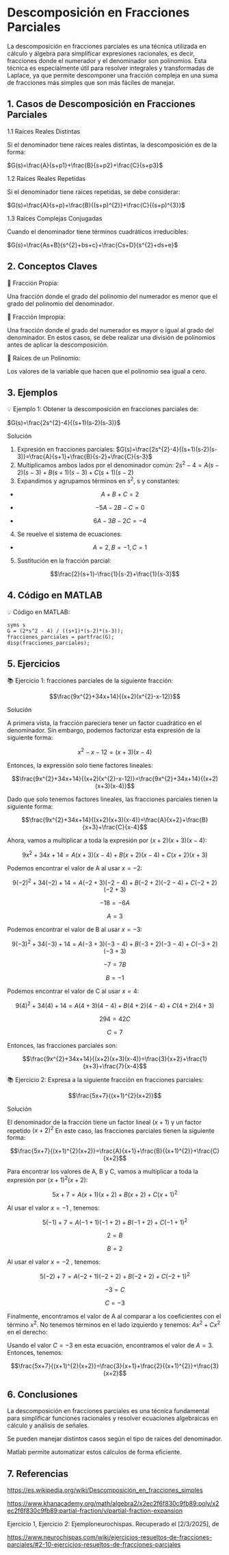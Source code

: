 # Descomposición en Fracciones Parciales
La descomposición en fracciones parciales es una técnica utilizada en cálculo y álgebra para simplificar expresiones racionales, es decir, fracciones donde el numerador y el denominador son polinomios. Esta técnica es especialmente útil para resolver integrales y transformadas de Laplace, ya que permite descomponer una fracción compleja en una suma de fracciones más simples que son más fáciles de manejar.
## 1. Casos de Descomposición en Fracciones Parciales
1.1  Raíces Reales Distintas

Si el denominador tiene raíces reales distintas, la descomposición es de la forma: 

$G(s)=\frac{A}{s+p1}+\frac{B}{s+p2}+\frac{C}{s+p3}$

1.2  Raíces Reales Repetidas

Si el denominador tiene raíces repetidas, se debe considerar: 

$G(s)=\frac{A}{s+p}+\frac{B}{(s+p)^{2}}+\frac{C}{(s+p)^{3}}$

1.3  Raíces Complejas Conjugadas

Cuando el denominador tiene términos cuadráticos irreducibles: 

$G(s)=\frac{As+B}{s^{2}+bs+c}+\frac{Cs+D}{s^{2}+ds+e}$

## 2. Conceptos Claves
🔑 Fracción Propia:

Una fracción donde el grado del polinomio del numerador es menor que el grado del polinomio del denominador.

🔑 Fracción Impropia:

Una fracción donde el grado del numerador es mayor o igual al grado del denominador. En estos casos, se debe realizar una división de polinomios antes de aplicar la descomposición.

🔑 Raíces de un Polinomio:

Los valores de la variable que hacen que el polinomio sea igual a cero.

## 3. Ejemplos

💡 Ejemplo 1: Obtener la descomposición en fracciones parciales de:  

$G(s)=\frac{2s^{2}-4}{(s+1)(s-2)(s-3)}$

Solución

1. Expresión en fracciones parciales:  $G(s)=\frac{2s^{2}-4}{(s+1)(s-2)(s-3)}=\frac{A}{s+1}+\frac{B}{s-2}+\frac{C}{s-3}$
2. Multiplicamos ambos lados por el denominador común:  $2s^{2}-4= A(s-2)(s-3)+B(s+1)(s-3)+C(s+1)(s-2)$
3. Expandimos y agrupamos términos en $s^{2}$, s  y constantes:

  - $$A+B+C=2$$

 - $$-5A-2B-C=0$$

 -  $$6A-3B-2C=-4$$

4. Se reuelve el sistema de ecuaciones:

  -  $$A=2, B=-1, C=1$$

5. Sustitución en la fracción parcial:

$$\frac{2}{s+1}-\frac{1}{s-2}+\frac{1}{s-3}$$

## 4. Código en MATLAB 

💡 Código en MATLAB:

```
syms s
G = (2*s^2 - 4) / ((s+1)*(s-2)*(s-3));
fracciones_parciales = partfrac(G);
disp(fracciones_parciales);
```


## 5. Ejercicios

📚 Ejercicio 1: fracciones parciales de la siguiente fracción:

$$\frac{9x^{2}+34x+14}{(x+2)(x^{2}-x-12)}$$

Solución

A primera vista, la fracción pareciera tener un factor cuadrático en el denominador. Sin embargo, podemos factorizar esta expresión de la siguiente forma:

$$x^{2}-x-12=(x+3)(x-4)$$

Entonces, la expressión solo tiene factores lineales:

$$\frac{9x^{2}+34x+14}{(x+2)(x^{2}-x-12)}=\frac{9x^{2}+34x+14}{(x+2)(x+3)(x-4)}$$

Dado que solo tenemos factores lineales, las fracciones parciales tienen la siguiente forma:

$$\frac{9x^{2}+34x+14}{(x+2)(x+3)(x-4)}=\frac{A}{x+2}+\frac{B}{x+3}+\frac{C}{x-4}$$

Ahora, vamos a multiplicar a toda la expresión por $(x+2)(x+3)(x−4):$

$$9x^{2}+34x+14=A(x+3)(x−4)+B(x+2)(x−4)+C(x+2)(x+3)$$

Podemos encontrar el valor de A al usar $x=-2:$

$$9(-2)^{2}+34(-2)+14=A(-2+3)(-2-4)+B(-2+2)(-2-4)+C(-2+2)(-2+3)$$

$$−18=−6A$$

$$A=3$$

Podemos encontrar el valor de B al usar $x=−3:$

$$9(-3)^{2}+34(-3)+14=A(-3+3)(-3-4)+B(-3+2)(-3-4)+C(-3+2)(-3+3)$$

$$−7=7B$$

$$B=−1$$

Podemos encontrar el valor de C al usar $x=4:$

$$9(4)^{2}+34(4)+14=A(4+3)(4-4)+B(4+2)(4-4)+C(4+2)(4+3)$$

$$294=42C$$

$$C=7$$

Entonces, las fracciones parciales son:

$$\frac{9x^{2}+34x+14}{(x+2)(x+3)(x-4)}=\frac{3}{x+2}+\frac{1}{x+3}+\frac{7}{x-4}$$

📚 Ejercicio 2: Expresa a la siguiente fracción en fracciones parciales:

$$\frac{5x+7}{(x+1)^{2}(x+2)}$$

Solución

El denominador de la fracción tiene un factor lineal $(x+1)$ y un factor repetido $(x+2)^{2}$ En este caso, las fracciones parciales tienen la siguiente forma:

$$\frac{5x+7}{(x+1)^{2}(x+2)}=\frac{A}{x+1}+\frac{B}{(x+1)^{2}}+\frac{C}{x+2}$$

Para encontrar los valores de A, B y C, vamos a multiplicar a toda la expresión por $(x+1)^{2}(x+2):$

$$5x+7=A(x+1)(x+2)+B(x+2)+C(x+1)^{2}$$

Al usar el valor $x=−1$ , tenemos:

$$5(-1)+7=A(-1+1)(-1+2)+B(-1+2)+C(-1+1)^{2}$$

$$2=B$$

$$B=2$$

Al usar el valor $x=−2$ , tenemos:

$$5(-2)+7=A(-2+1)(-2+2)+B(-2+2)+C(-2+1)^{2}$$

$$−3=C$$

$$C=−3$$

Finalmente, encontramos el valor de A al comparar a los coeficientes con el término $x^{2}.$ No tenemos términos en el lado izquierdo y tenemos: $Ax^{2}+Cx^{2}$ en el derecho:

Usando el valor $C=−3$ en esta ecuación, encontramos el valor de $A=3.$ Entonces, tenemos:

$$\frac{5x+7}{(x+1)^{2}(x+2)}=\frac{3}{x+1}+\frac{2}{(x+1)^{2}}+\frac{3}{x+2}$$

## 6. Conclusiones

La descomposición en fracciones parciales es una técnica fundamental para simplificar funciones racionales y resolver ecuaciones algebraicas en cálculo y análisis de señales.

Se pueden manejar distintos casos según el tipo de raíces del denominador.

Matlab permite automatizar estos cálculos de forma eficiente.

## 7. Referencias

https://es.wikipedia.org/wiki/Descomposición_en_fracciones_simples

https://www.khanacademy.org/math/algebra2/x2ec2f6f830c9fb89:poly/x2ec2f6f830c9fb89:partial-fraction/v/partial-fraction-expansion

Ejercicio 1, Ejercicio 2: Ejemploneurochispas. Recuperado el [2/3/2025], de

https://www.neurochispas.com/wiki/ejercicios-resueltos-de-fracciones-parciales/#2-10-ejercicios-resueltos-de-fracciones-parciales


